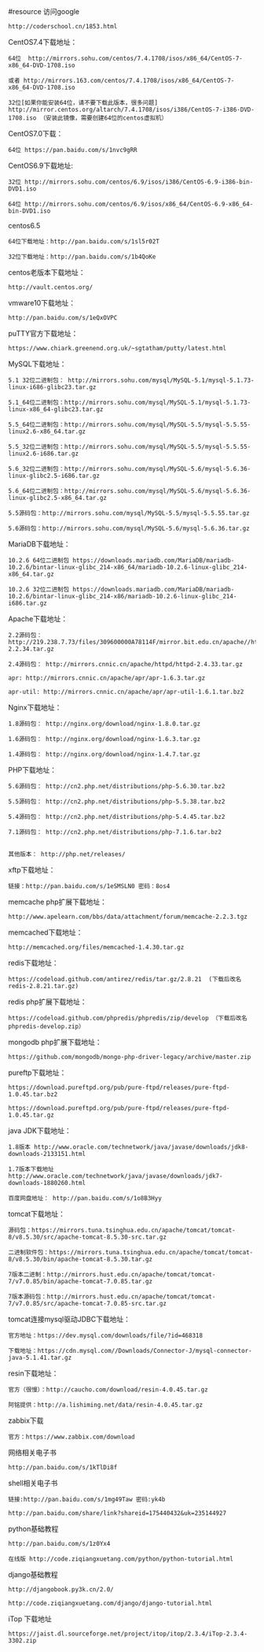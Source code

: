 #resource
访问google

    http://coderschool.cn/1853.html
    
CentOS7.4下载地址：

    64位  http://mirrors.sohu.com/centos/7.4.1708/isos/x86_64/CentOS-7-x86_64-DVD-1708.iso

    或者 http://mirrors.163.com/centos/7.4.1708/isos/x86_64/CentOS-7-x86_64-DVD-1708.iso 
    
    32位[如果你能安装64位，请不要下载此版本，很多问题]  http://mirror.centos.org/altarch/7.4.1708/isos/i386/CentOS-7-i386-DVD-1708.iso （安装此镜像，需要创建64位的centos虚拟机）
    
CentOS7.0下载：
    
    64位 https://pan.baidu.com/s/1nvc9gRR


CentOS6.9下载地址:
    
    32位 http://mirrors.sohu.com/centos/6.9/isos/i386/CentOS-6.9-i386-bin-DVD1.iso

    64位 http://mirrors.sohu.com/centos/6.9/isos/x86_64/CentOS-6.9-x86_64-bin-DVD1.iso

centos6.5

    64位下载地址：http://pan.baidu.com/s/1sl5r02T

    32位下载地址：http://pan.baidu.com/s/1b4QoKe

centos老版本下载地址：

    http://vault.centos.org/

vmware10下载地址：

    http://pan.baidu.com/s/1eQxOVPC
    
puTTY官方下载地址：

    https://www.chiark.greenend.org.uk/~sgtatham/putty/latest.html

MySQL下载地址：

    5.1 32位二进制包： http://mirrors.sohu.com/mysql/MySQL-5.1/mysql-5.1.73-linux-i686-glibc23.tar.gz

    5.1_64位二进制包：http://mirrors.sohu.com/mysql/MySQL-5.1/mysql-5.1.73-linux-x86_64-glibc23.tar.gz

    5.5_64位二进制包：http://mirrors.sohu.com/mysql/MySQL-5.5/mysql-5.5.55-linux2.6-x86_64.tar.gz    

    5.5_32位二进制包：http://mirrors.sohu.com/mysql/MySQL-5.5/mysql-5.5.55-linux2.6-i686.tar.gz

    5.6_32位二进制包：http://mirrors.sohu.com/mysql/MySQL-5.6/mysql-5.6.36-linux-glibc2.5-i686.tar.gz

    5.6_64位二进制包：http://mirrors.sohu.com/mysql/MySQL-5.6/mysql-5.6.36-linux-glibc2.5-x86_64.tar.gz

    5.5源码包：http://mirrors.sohu.com/mysql/MySQL-5.5/mysql-5.5.55.tar.gz

    5.6源码包：http://mirrors.sohu.com/mysql/MySQL-5.6/mysql-5.6.36.tar.gz 
    
MariaDB下载地址：
    
    10.2.6 64位二进制包 https://downloads.mariadb.com/MariaDB/mariadb-10.2.6/bintar-linux-glibc_214-x86_64/mariadb-10.2.6-linux-glibc_214-x86_64.tar.gz
    
    10.2.6 32位二进制包 https://downloads.mariadb.com/MariaDB/mariadb-10.2.6/bintar-linux-glibc_214-x86/mariadb-10.2.6-linux-glibc_214-i686.tar.gz
    

Apache下载地址：

    2.2源码包： http://219.238.7.73/files/309600000A78114F/mirror.bit.edu.cn/apache//httpd/httpd-2.2.34.tar.gz

    2.4源码包： http://mirrors.cnnic.cn/apache/httpd/httpd-2.4.33.tar.gz
    
    apr: http://mirrors.cnnic.cn/apache/apr/apr-1.6.3.tar.gz
    
    apr-util: http://mirrors.cnnic.cn/apache/apr/apr-util-1.6.1.tar.bz2 
    

Nginx下载地址：

    1.8源码包： http://nginx.org/download/nginx-1.8.0.tar.gz

    1.6源码包： http://nginx.org/download/nginx-1.6.3.tar.gz

    1.4源码包： http://nginx.org/download/nginx-1.4.7.tar.gz


PHP下载地址：

    5.6源码包： http://cn2.php.net/distributions/php-5.6.30.tar.bz2

    5.5源码包： http://cn2.php.net/distributions/php-5.5.38.tar.bz2

    5.4源码包： http://cn2.php.net/distributions/php-5.4.45.tar.bz2
    
    7.1源码包： http://cn2.php.net/distributions/php-7.1.6.tar.bz2
    

    其他版本： http://php.net/releases/

xftp下载地址：

    链接：http://pan.baidu.com/s/1eSMSLN0 密码：8os4

memcache php扩展下载地址：

    http://www.apelearn.com/bbs/data/attachment/forum/memcache-2.2.3.tgz
    
memcached下载地址：

    http://memcached.org/files/memcached-1.4.30.tar.gz
    
redis下载地址：

    https://codeload.github.com/antirez/redis/tar.gz/2.8.21  (下载后改名redis-2.8.21.tar.gz)
    
redis php扩展下载地址：

    https://codeload.github.com/phpredis/phpredis/zip/develop （下载后改名phpredis-develop.zip）
    
mongodb php扩展下载地址：

    https://github.com/mongodb/mongo-php-driver-legacy/archive/master.zip
    
pureftp下载地址：

    https://download.pureftpd.org/pub/pure-ftpd/releases/pure-ftpd-1.0.45.tar.bz2

    https://download.pureftpd.org/pub/pure-ftpd/releases/pure-ftpd-1.0.45.tar.gz


java JDK下载地址：

    1.8版本 http://www.oracle.com/technetwork/java/javase/downloads/jdk8-downloads-2133151.html

    1.7版本下载地址  http://www.oracle.com/technetwork/java/javase/downloads/jdk7-downloads-1880260.html
    
    百度网盘地址： http://pan.baidu.com/s/1o8B3Hyy

tomcat下载地址：

    源码包：https://mirrors.tuna.tsinghua.edu.cn/apache/tomcat/tomcat-8/v8.5.30/src/apache-tomcat-8.5.30-src.tar.gz

    二进制软件包：https://mirrors.tuna.tsinghua.edu.cn/apache/tomcat/tomcat-8/v8.5.30/bin/apache-tomcat-8.5.30.tar.gz

    7版本二进制：http://mirrors.hust.edu.cn/apache/tomcat/tomcat-7/v7.0.85/bin/apache-tomcat-7.0.85.tar.gz

    7版本源码包：http://mirrors.hust.edu.cn/apache/tomcat/tomcat-7/v7.0.85/src/apache-tomcat-7.0.85-src.tar.gz
    
tomcat连接mysql驱动JDBC下载地址：
    
    官方地址：https://dev.mysql.com/downloads/file/?id=468318
    
    下载地址：https://cdn.mysql.com//Downloads/Connector-J/mysql-connector-java-5.1.41.tar.gz


resin下载地址：

    官方（很慢）：http://caucho.com/download/resin-4.0.45.tar.gz
    
    阿铭提供：http://a.lishiming.net/data/resin-4.0.45.tar.gz
    

zabbix下载
  
    官方：https://www.zabbix.com/download
    

网络相关电子书

    http://pan.baidu.com/s/1kTlDi8f
    
shell相关电子书

    链接:http://pan.baidu.com/s/1mg49Taw 密码:yk4b

    http://pan.baidu.com/share/link?shareid=175440432&uk=235144927
    
python基础教程

    http://pan.baidu.com/s/1z0Yx4
    
    在线版 http://code.ziqiangxuetang.com/python/python-tutorial.html
    
    
django基础教程
    
    http://djangobook.py3k.cn/2.0/
    
    http://code.ziqiangxuetang.com/django/django-tutorial.html
    
iTop 下载地址

    https://jaist.dl.sourceforge.net/project/itop/itop/2.3.4/iTop-2.3.4-3302.zip
